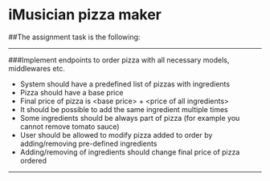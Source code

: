 # iMusician pizza maker


##The assignment task is the following:

---

###Implement endpoints to order pizza with all necessary models, middlewares etc.


* System should have a predefined list of pizzas with ingredients
* Pizza should have a base price
* Final price of pizza is \<base price> + \<price of all ingredients>
* It should be possible to add the same ingredient multiple times
* Some ingredients should be always part of pizza (for example you cannot remove tomato sauce)
* User should be allowed to modify pizza added to order by adding/removing pre-defined ingredients
* Adding/removing of ingredients should change final price of pizza ordered

---
